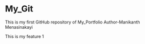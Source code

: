 # My_Git
This is my first GitHub repository of My_Portfolio
Author-Manikanth Menasinakayi
<p>This is my feature 1</p>